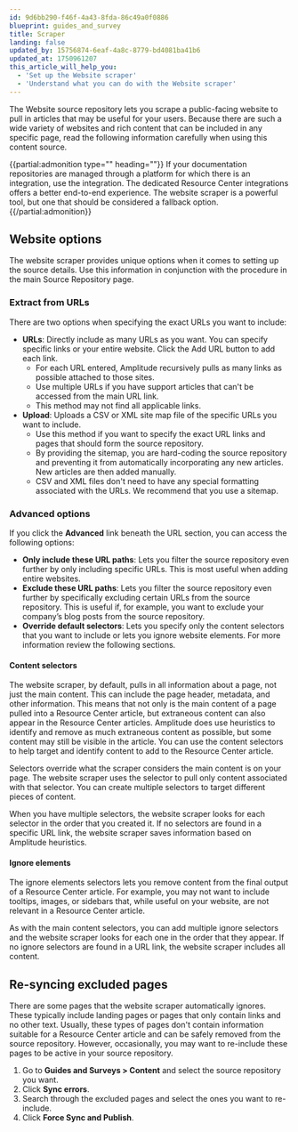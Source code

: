 ```yaml
---
id: 9d6bb290-f46f-4a43-8fda-86c49a0f0886
blueprint: guides_and_survey
title: Scraper
landing: false
updated_by: 15756874-6eaf-4a8c-8779-bd4081ba41b6
updated_at: 1750961207
this_article_will_help_you:
  - 'Set up the Website scraper'
  - 'Understand what you can do with the Website scraper'
---
```

The Website source repository lets you scrape a public-facing website to pull in articles that may be useful for your users. Because there are such a wide variety of websites and rich content that can be included in any specific page, read the following information carefully when using this content source.  

{{partial:admonition type="" heading=""}}
If your documentation repositories are managed through a platform for which there is an integration, use the integration. The dedicated Resource Center integrations offers a better end-to-end experience. The website scraper is a powerful tool, but one that should be considered a fallback option.
{{/partial:admonition}}

## Website options
The website scraper provides unique options when it comes to setting up the source details. Use this information in conjunction with the procedure in the main Source Repository page.

### Extract from URLs
There are two options when specifying the exact URLs you want to include:
- **URLs**: Directly include as many URLs as you want. You can specify specific links or your entire website. Click the Add URL button to add each link. 
    - For each URL entered, Amplitude recursively pulls as many links as possible attached to those sites.
    - Use multiple URLs if you have support articles that can't be accessed from the main URL link. 
    - This method may not find all applicable links.
- **Upload**: Uploads a CSV or XML site map file of the specific URLs you want to include.  
    - Use this method if you want to specify the exact URL links and pages that should form the source repository.
    - By providing the sitemap, you are hard-coding the source repository and preventing it from automatically incorporating any new articles. New articles are then added manually. 
    - CSV and XML files don't need to have any special formatting associated with the URLs. We recommend that you use a sitemap.
### Advanced options
If you click the **Advanced** link beneath the URL section, you can access the following options: 
- **Only include these URL paths**: Lets you filter the source repository even further by only including specific URLs. This is most useful when adding entire websites. 
- **Exclude these URL paths**: Lets you filter the source repository even further by specifically excluding certain URLs from the source repository. This is useful if, for example, you want to exclude your company’s blog posts from the source repository. 
- **Override default selectors**: Lets you specify only the content selectors that you want to include or lets you ignore website elements. For more information review the following sections.

#### Content selectors
The website scraper, by default, pulls in all information about a page, not just the main content. This can include the page header, metadata, and other information. This means that not only is the main content of a page pulled into a Resource Center article, but extraneous content can also appear in the Resource Center articles. Amplitude does use heuristics to identify and remove as much extraneous content as possible, but some content may still be visible in the article. You can use the content selectors to help target and identify content to add to the Resource Center article. 

Selectors override what the scraper considers the main content is on your page. The website scraper uses the selector to pull only content associated with that selector. You can create multiple selectors to target different pieces of content. 

When you have multiple selectors, the website scraper looks for each selector in the order that you created it. If no selectors are found in a specific URL link, the website scraper saves information based on Amplitude heuristics.   

#### Ignore elements
The ignore elements selectors lets you remove content from the final output of a Resource Center article. For example, you may not want to include tooltips, images, or sidebars that, while useful on your website, are not relevant in a Resource Center article. 

As with the main content selectors, you can add multiple ignore selectors and the website scraper looks for each one in the order that they appear. If no ignore selectors are found in a URL link, the website scraper includes all content. 

## Re-syncing excluded pages
There are some pages that the website scraper automatically ignores. These typically include landing pages or pages that only contain links and no other text. Usually, these types of pages don't contain information suitable for a Resource Center article and can be safely removed from the source repository.
However, occasionally, you may want to re-include these pages to be active in your source repository. 

1. Go to **Guides and Surveys > Content** and select the source repository you want. 
2. Click **Sync errors**. 
3. Search through the excluded pages and select the ones you want to re-include.
4. Click **Force Sync and Publish**.
